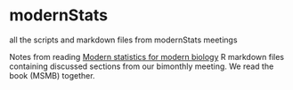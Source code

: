 # modernStats
all the scripts and markdown files from modernStats meetings

Notes from reading [Modern statistics for modern biology](https://www.huber.embl.de/msmb/)
R markdown files containing discussed sections from our bimonthly meeting. We read the book (MSMB) together.
